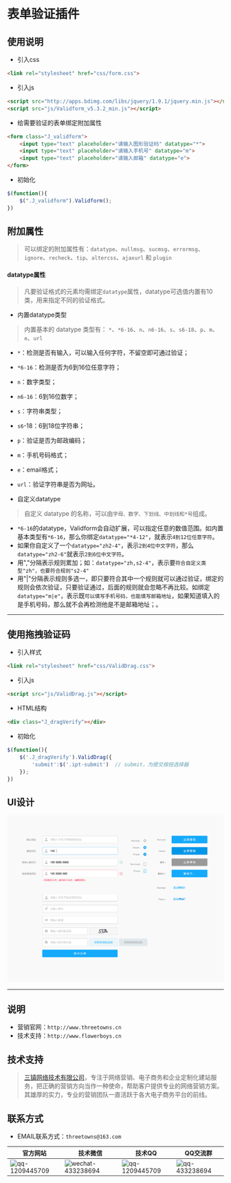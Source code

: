 # 表单验证插件

## 使用说明
* 引入css
```html
<link rel="stylesheet" href="css/form.css">
```

* 引入js
```html
<script src="http://apps.bdimg.com/libs/jquery/1.9.1/jquery.min.js"></script>
<script src="js/Validform_v5.3.2_min.js"></script>
```

* 给需要验证的表单绑定附加属性
```html
<form class="J_validform">
	<input type="text" placeholder="请输入图形验证码" datatype="*">
	<input type="text" placeholder="请输入手机号" datatype="m">
	<input type="text" placeholder="请输入邮箱" datatype="e">
</form>
```

* 初始化
```javascript
$(function(){
	$(".J_validform").Validform();
})
```

## 附加属性
>可以绑定的附加属性有：`datatype`、`nullmsg`、`sucmsg`、`errormsg`、`ignore`、`recheck`、`tip`、`altercss`、`ajaxurl` 和 `plugin`

#### datatype属性
>凡要验证格式的元素均需绑定`datatype`属性，datatype可选值内置有10类，用来指定不同的验证格式。

* 内置datatype类型
>内置基本的 datatype 类型有： `*`、`*6-16`、`n`、`n6-16`、`s`、`s6-18`、`p`、`m`、`e`、`url`

 * `*`：检测是否有输入，可以输入任何字符，不留空即可通过验证；
 * `*6-16`：检测是否为6到16位任意字符；
 * `n`：数字类型；
 * `n6-16`：6到16位数字；
 * `s`：字符串类型；
 * `s6`-18：6到18位字符串；
 * `p`：验证是否为邮政编码；
 * `m`：手机号码格式；
 * `e`：email格式；
 * `url`：验证字符串是否为网址。

* 自定义datatype
>自定义 datatype 的名称，可以由`字母、数字、下划线、中划线和*号`组成。

 * `*6-16`的datatype，Validform会自动扩展，可以指定任意的数值范围。如内置基本类型有`*6-16`，那么你绑定`datatype="*4-12"`，就表示`4到12位任意字符`。
 * 如果你自定义了一个`datatype="zh2-4"`，表示`2到4位中文字符`，那么`datatype="zh2-6"`就表示`2到6位中文字符`。
 * 用","分隔表示规则累加；如：`datatype="zh,s2-4"`，表示要`符合自定义类型"zh"，也要符合规则"s2-4"`
 * 用"|"分隔表示规则多选一，即只要符合其中一个规则就可以通过验证，绑定的规则会依次验证，只要验证通过，后面的规则就会忽略不再比较。如绑定`datatype="m|e"`，表示既`可以填写手机号码，也能填写邮箱地址`，如果知道填入的是手机号码，那么就不会再检测他是不是邮箱地址；。

***

## 使用拖拽验证码
* 引入样式
```html
<link rel="stylesheet" href="css/ValidDrag.css">
```

* 引入js
```html
<script src="js/ValidDrag.js"></script>
```

* HTML结构
```html
<div class="J_dragVerify"></div>
```

* 初始化
```javascript
$(function(){
	$('.J_dragVerify').ValidDrag({
		'submit':$('.ipt-submit')  // submit，为提交按扭选择器
	});
})
```




## UI设计
![validform](UI/UI.jpg)

***

## 说明
* 营销官网：`http://www.threetowns.cn`
* 技术支持：`http://www.flowerboys.cn`

## 技术支持
>[三镇网络技术有限公司](http://www.threetowns.cn)，专注于网络营销、电子商务和企业定制化建站服务，把正确的营销方向当作一种使命，帮助客户提供专业的网络营销方案。其雄厚的实力，专业的营销团队一直活跃于各大电子商务平台的前线。

## 联系方式

* EMAIL联系方式：`threetowns@163.com`

| 官方网站 | 技术微信 | 技术QQ | QQ交流群 |
|--------|--------|--------|--------|
|![qq-1209445709](https://github.com/threetowns/About/raw/master/qrCode/website_threetowns.cn.jpg)|![wechat-433238694](https://github.com/threetowns/About/raw/master/qrCode/wechat_yonger_lei.jpg)|   ![qq-1209445709](https://github.com/threetowns/About/raw/master/qrCode/qq_1209445709.jpg)     |    ![qq-433238694](https://github.com/threetowns/About/raw/master/qrCode/qqGroup_433238694.jpg)    |
